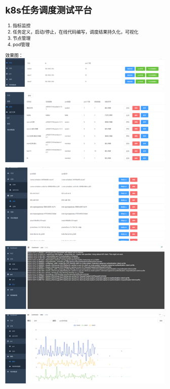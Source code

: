 # k8s任务调度测试平台
1. 指标监控
2. 任务定义，启动/停止，在线代码编写，调度结果持久化，可视化
3. 节点管理
4. pod管理

效果图：
![img.png](img.png)

![img_1.png](img_1.png)

![img_2.png](img_2.png)

![img_3.png](img_3.png)

![img_4.png](img_4.png)